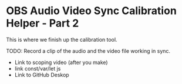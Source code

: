 OBS Audio Video Sync Calibration Helper - Part 2
================================================

This is where we finish up the calibration tool. 

TODO: Record a clip of the audio and the video file working in sync. 






- Link to scoping video (after you make)
- link const/var/let js
- Link to GitHub Deskop




